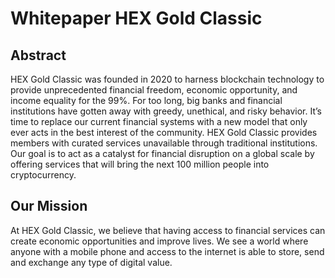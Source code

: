 # Whitepaper HEX Gold Classic

## Abstract 
HEX Gold Classic was founded in 2020  to harness blockchain technology to provide unprecedented financial freedom, economic opportunity, and income equality for the 99%. For too long, big banks and financial institutions have gotten away with greedy, unethical, and risky behavior. It’s time to replace our current financial systems with a new model that only ever acts in the best interest of the community. 
HEX Gold Classic provides members with curated services unavailable through traditional institutions. Our goal is to act as a catalyst for financial disruption on a global scale by offering services that will bring the next 100 million people into cryptocurrency. 
 
## Our Mission 
At HEX Gold Classic, we believe that having access to financial services can create economic opportunities and improve lives. We see a world where anyone with a mobile phone and access to the internet is able to store, send and exchange any type of digital value.
